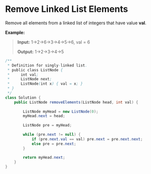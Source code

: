 # Remove Linked List Elements

Remove all elements from a linked list of integers that have value **val**.

**Example:**

> **Input:** 1-&gt;2-&gt;6-&gt;3-&gt;4-&gt;5-&gt;6, val = 6 
>
> **Output:** 1-&gt;2-&gt;3-&gt;4-&gt;5

```java
/**
 * Definition for singly-linked list.
 * public class ListNode {
 *     int val;
 *     ListNode next;
 *     ListNode(int x) { val = x; }
 * }
 */
class Solution {
    public ListNode removeElements(ListNode head, int val) {
        
        ListNode myHead = new ListNode(0);
        myHead.next = head;
        
        ListNode pre = myHead;
        
        while (pre.next != null) {
            if (pre.next.val == val) pre.next = pre.next.next;
            else pre = pre.next;
        }
        
        return myHead.next;
    }
}
```

